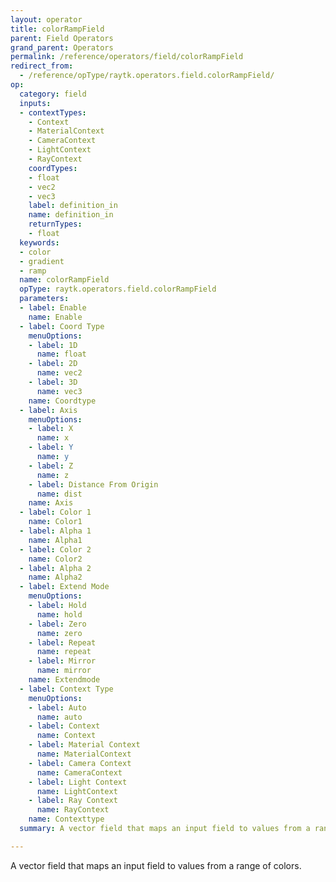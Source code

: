 ```yaml
---
layout: operator
title: colorRampField
parent: Field Operators
grand_parent: Operators
permalink: /reference/operators/field/colorRampField
redirect_from:
  - /reference/opType/raytk.operators.field.colorRampField/
op:
  category: field
  inputs:
  - contextTypes:
    - Context
    - MaterialContext
    - CameraContext
    - LightContext
    - RayContext
    coordTypes:
    - float
    - vec2
    - vec3
    label: definition_in
    name: definition_in
    returnTypes:
    - float
  keywords:
  - color
  - gradient
  - ramp
  name: colorRampField
  opType: raytk.operators.field.colorRampField
  parameters:
  - label: Enable
    name: Enable
  - label: Coord Type
    menuOptions:
    - label: 1D
      name: float
    - label: 2D
      name: vec2
    - label: 3D
      name: vec3
    name: Coordtype
  - label: Axis
    menuOptions:
    - label: X
      name: x
    - label: Y
      name: y
    - label: Z
      name: z
    - label: Distance From Origin
      name: dist
    name: Axis
  - label: Color 1
    name: Color1
  - label: Alpha 1
    name: Alpha1
  - label: Color 2
    name: Color2
  - label: Alpha 2
    name: Alpha2
  - label: Extend Mode
    menuOptions:
    - label: Hold
      name: hold
    - label: Zero
      name: zero
    - label: Repeat
      name: repeat
    - label: Mirror
      name: mirror
    name: Extendmode
  - label: Context Type
    menuOptions:
    - label: Auto
      name: auto
    - label: Context
      name: Context
    - label: Material Context
      name: MaterialContext
    - label: Camera Context
      name: CameraContext
    - label: Light Context
      name: LightContext
    - label: Ray Context
      name: RayContext
    name: Contexttype
  summary: A vector field that maps an input field to values from a range of colors.

---
```



A vector field that maps an input field to values from a range of colors.